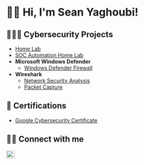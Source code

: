 <h1>👋🏻 Hi, I'm Sean Yaghoubi! 
  
<h2>👨🏻‍💻 Cybersecurity Projects</h2>

  - [Home Lab]([https://github.com/Yagoobz/ActiveDirectoryLab/tree/main](https://github.com/Yagoobz/HomeLab))
  - [SOC Automation Home Lab](...)
- <b>Microsoft Windows Defender</b>
  - [Windows Defender Firewall](...)
- <b>Wireshark</b>
  - [Network Security Analysis](...)
  - [Packet Capture](...)    
    
<h2>📄 Certifications</h2>

- [Google Cybersecurity Certificate](https://www.credly.com/badges/01d71e21-671e-45c5-8a4a-b3267e4dab57/linked_in_profile)

<h2>🤳🏻 Connect with me</h2>

[<img align="left" alt="SeanYaghoubi | LinkedIn" width="22px" src="https://cdn.jsdelivr.net/npm/simple-icons@v3/icons/linkedin.svg" />][linkedin]

[linkedin]: https://www.linkedin.com/in/sean-yaghoubi-87b5a5227/
